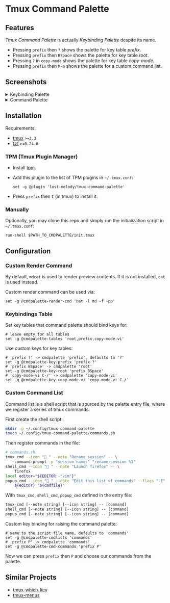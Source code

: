# Tmux Command Palette

## Features

_Tmux Command Palette_ is actually _Keybinding Palette_ despite its name.

- Pressing `prefix` then `?` shows the palette for key table _prefix_.
- Pressing `prefix` then `BSpace` shows the palette for key table _root_.
- Pressing `?` in `copy-mode` shows the palette for key table _copy-mode_.
- Pressing `prefix` then `M-m` shows the palette for a custom command list.

## Screenshots

<details>
<summary>Keybinding Palette</summary>

![tmux-cmdpalette01.png](https://i.postimg.cc/TPVRms29/tmux-cmdpalette01.png)
![tmux-cmdpalette02.png](https://i.postimg.cc/mZXTQC40/tmux-cmdpalette02.png)

</details>

<details>
<summary>Command Palette</summary>

![tmux-cmdpalette03.png](https://i.postimg.cc/7YjDR4f9/tmux-cmdpalette03.png)

</details>

## Installation

Requirements:

- [tmux](https://github.com/tmux/tmux) `>=3.3`
- [fzf](https://github.com/junegunn/fzf) `>=0.24.0`

### TPM (Tmux Plugin Manager)

- Install [tpm](https://github.com/tmux-plugins/tpm).
- Add this plugin to the list of TPM plugins in `~/.tmux.conf`:

  ```tmux
  set -g @plugin 'lost-melody/tmux-command-palette'
  ```

- Press `prefix` then `I` (in tmux) to install it.

### Manually

Optionally, you may clone this repo and simply run the initialization script in `~/.tmux.conf`:

```tmux
run-shell $PATH_TO_CMDPALETTE/init.tmux
```

## Configuration

### Custom Render Command

By default, `mdcat` is used to render preview contents. If it is not installed, `cat` is used instead.

Custom render command can be used via:

```tmux
set -g @cmdpalette-render-cmd 'bat -l md -f -pp'
```

### Keybindings Table

Set key tables that command palette should bind keys for:

```tmux
# leave empty for all tables
set -g @cmdpalette-tables 'root,prefix,copy-mode-vi'
```

Use custom keys for key tables:

```tmux
# 'prefix ?' -> cmdpalette 'prefix', defaults to '?'
set -g @cmdpalette-key-prefix 'prefix ?'
# 'prefix BSpace' -> cmdpalette 'root'
set -g @cmdpalette-key-root 'prefix BSpace'
# 'copy-mode-vi C-/' -> cmdpalette 'copy-mode-vi'
set -g @cmdpalette-key-copy-mode-vi 'copy-mode-vi C-/'
```

### Custom Command List

Command list is a shell script that is sourced by the palette entry file, where we register a series of tmux commands.

First create the shell script:

```sh
mkdir -p ~/.config/tmux-command-palette
touch ~/.config/tmux-command-palette/commands.sh
```

Then register commands in the file:

```sh
# commands.sh
tmux_cmd --icon "󰑕 " --note "Rename session" -- \
    command-prompt -p "session name:" "rename-session %1"
shell_cmd --icon "󰈹 " --note "Launch firefox" -- \
    firefox
local editor="${EDITOR:-"vim"}"
popup_cmd --icon "󰤌 " --note "Edit this list of commands" --flags "-E" -- \
    ${editor} "${cmdfile}"
```

With `tmux_cmd`, `shell_cmd`, `popup_cmd` defined in the entry file:

```txt
tmux_cmd [--note string] [--icon string] -- [command]
shell_cmd [--note string] [--icon string] -- [command]
popup_cmd [--note string] [--icon string] -- [command]
```

Custom key binding for raising the command palette:

```tmux
# same to the script file name, defaults to 'commands'
set -g @cmdpalette-cmdlists 'commands'
# 'prefix P' -> cmdpalette 'commands'
set -g @cmdpalette-cmd-commands 'prefix P'
```

Now we can press `prefix` then `P` and choose our commands from the palette.

## Similar Projects

- [tmux-which-key](https://github.com/alexwforsythe/tmux-which-key)
- [tmux-menus](https://github.com/jaclu/tmux-menus)
